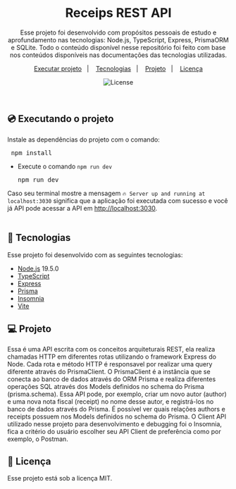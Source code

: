 <h1 align="center"> Receips REST API </h1>

<p align="center">
Esse projeto foi desenvolvido com propósitos pessoais de estudo e aprofundamento nas tecnologias: Node.js, TypeScript, Express, PrismaORM e SQLite.
Todo o conteúdo disponível nesse repositório foi feito com base nos conteúdos disponíveis nas documentações das tecnologias utilizadas.
</p>

<p align="center">
<a href="#executando-o-projeto">Executar projeto</a>&nbsp;&nbsp;&nbsp;|&nbsp;&nbsp;&nbsp;
  <a href="#-tecnologias">Tecnologias</a>&nbsp;&nbsp;&nbsp;|&nbsp;&nbsp;&nbsp;
  <a href="#-projeto">Projeto</a>&nbsp;&nbsp;&nbsp;|&nbsp;&nbsp;&nbsp;
  <a href="#memo-licença">Licença</a>
  
</p>

<p align="center">
  <img alt="License" src="https://img.shields.io/static/v1?label=license&message=MIT&color=49AA26&labelColor=000000">
</p>

<br>

## 💿 Executando o projeto

Instale as dependências do projeto com o comando:

<pre> npm install </pre>


- Execute o comando `npm run dev`

    <pre>npm run dev</pre>

Caso seu terminal mostre a mensagem `🔥 Server up and running at localhost:3030` significa que a aplicação foi executada com sucesso e você já API pode acessar a API em [http://localhost:3030](http://localhost:3030).
<br><br>


## 🚀 Tecnologias

Esse projeto foi desenvolvido com as seguintes tecnologias:

- [Node.js](https://nodejs.org/en/) 19.5.0
- [TypeScript](https://www.typescriptlang.org/)
- [Express](https://expressjs.com/)
- [Prisma](https://www.prisma.io/)
- [Insomnia](https://insomnia.rest/)
- [Vite](https://vitejs.dev/)

## 💻 Projeto

Essa é uma API escrita com os conceitos arquiteturais REST, ela realiza chamadas HTTP em diferentes rotas utilizando o framework Express do Node. Cada rota e método
HTTP é responsavel por realizar uma query diferente através do PrismaClient. O PrismaClient é a instância que se conecta ao banco de dados através do ORM Prisma e
realiza diferentes operações SQL através dos Models definidos no schema do Prisma (prisma.schema). Essa API pode, por exemplo, criar um novo autor (author) e uma nova nota fiscal (receipt) no nome desse autor, e registrá-los no banco de dados através do Prisma. É possível ver quais relações authors e receipts possuem nos Models definidos no schema do Prisma. O Client API utilizado nesse projeto para desenvolvimento e debugging foi o Insomnia, fica a critério do usuário escolher seu API Client de preferência como por exemplo, o Postman.

## :memo: Licença

Esse projeto está sob a licença MIT.
